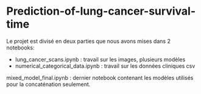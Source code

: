 # Prediction-of-lung-cancer-survival-time

Le projet est divisé en deux parties que nous avons mises dans 2 notebooks:
  - lung_cancer_scans.ipynb : travail sur les images, plusieurs modèles
  - numerical_categorical_data.ipynb : travail sur les données cliniques csv
  
mixed_model_final.ipynb : dernier notebook contenant les modèles utilisés pour la concaténation seulement.
